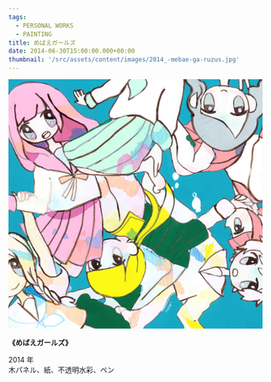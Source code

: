 ```yaml
---
tags:
  - PERSONAL WORKS
  - PAINTING
title: めばえガールズ
date: 2014-06-30T15:00:00.000+00:00
thumbnail: '/src/assets/content/images/2014_-mebae-ga-ruzus.jpg'
---
```


![](/src/assets/content/images/2014_-mebae-ga-ruzus.jpg)

**《めばえガールズ》**

2014 年  
木パネル、紙、不透明水彩、ペン
